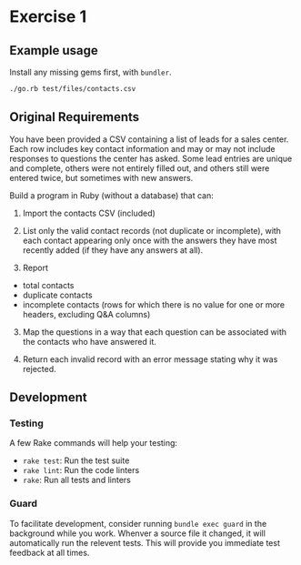 # Exercise 1

## Example usage

Install any missing gems first, with `bundler`.

```sh
./go.rb test/files/contacts.csv
```

## Original Requirements

You have been provided a CSV containing a list of leads for a sales center.
Each row includes key contact information and may or may not include responses
to questions the center has asked. Some lead entries are unique and complete,
others were not entirely filled out, and others still were entered twice, but
sometimes with new answers.

Build a program in Ruby (without a database) that can:

1. Import the contacts CSV (included)

2. List only the valid contact records (not duplicate or incomplete), with each
contact appearing only once with the answers they have most recently added (if
they have any answers at all).

3. Report
  - total contacts
  - duplicate contacts
  - incomplete contacts (rows for which there is no value for one or more
    headers, excluding Q&A columns)

3. Map the questions in a way that each question can be associated with the
contacts who have answered it.

4. Return each invalid record with an error message stating why it was rejected.


## Development

### Testing

A few Rake commands will help your testing:

  - `rake test`: Run the test suite
  - `rake lint`: Run the code linters
  - `rake`: Run all tests and linters

### Guard

To facilitate development, consider running `bundle exec guard` in the
background while you work. Whenver a source file it changed, it will
automatically run the relevent tests. This will provide you immediate test
feedback at all times.
